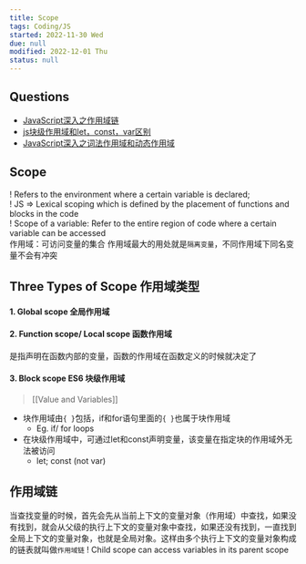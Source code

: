 ```yaml
---
title: Scope
tags: Coding/JS
started: 2022-11-30 Wed
due: null
modified: 2022-12-01 Thu
status: null
---
```

## Questions
- [JavaScript深入之作用域链](https://link.juejin.cn?target=https%3A%2F%2Fgithub.com%2Fmqyqingfeng%2FBlog%2Fissues%2F6 "https://github.com/mqyqingfeng/Blog/issues/6")  
- [js块级作用域和let，const，var区别](https://link.juejin.cn?target=https%3A%2F%2Fwww.cnblogs.com%2Fmoumoon%2Fp%2F10985250.html "https://www.cnblogs.com/moumoon/p/10985250.html")
-   [JavaScript深入之词法作用域和动态作用域](https://link.juejin.cn/?target=https%3A%2F%2Fgithub.com%2Fmqyqingfeng%2FBlog%2Fissues%2F3 "https://github.com/mqyqingfeng/Blog/issues/3")
## Scope
! Refers to the environment where a certain variable is declared;  
! JS => Lexical scoping which is defined by the placement of functions and blocks in the code  
! Scope of a variable: Refer to the entire region of code where a certain variable can be accessed  
作用域：可访问变量的集合
作用域最大的用处就是`隔离变量`，不同作用域下同名变量不会有冲突
## Three Types of Scope 作用域类型
#### 1. Global scope 全局作用域
#### 2. Function scope/ Local scope 函数作用域
是指声明在函数内部的变量，函数的作用域在函数定义的时候就决定了
#### 3. Block scope ES6 块级作用域
>[[Value and Variables]]

- 块作用域由`{ }`包括，if和for语句里面的`{ }`也属于块作用域  
	- Eg. if/ for loops
- 在块级作用域中，可通过let和const声明变量，该变量在指定块的作用域外无法被访问
	- let; const (not var)
## 作用域链
当查找变量的时候，首先会先从当前上下文的变量对象（作用域）中查找，如果没有找到，就会从父级的执行上下文的变量对象中查找，如果还没有找到，一直找到全局上下文的变量对象，也就是全局对象。这样由多个执行上下文的变量对象构成的链表就叫做`作用域链`
! Child scope can access variables in its parent scope

  








